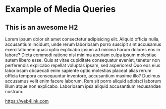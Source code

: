 # Example of Media Queries

## This is an awesome H2

Lorem ipsum dolor sit amet consectetur adipisicing elit. Aliquid officia
nulla, accusantium incidunt, unde rerum laboriosam porro suscipit sint
accusamus exercitationem quasi optio explicabo ipsum ad minima harum
dolores eos in labore? Dicta commodi ratione nisi minima aperiam culpa
ipsum molestiae autem libero esse. Quis at vitae cupiditate consequatur
eveniet, tenetur non perferendis explicabo repellat voluptas ipsam, sed
asperiores! Quo eos eius laboriosam obcaecati enim sapiente optio
molestias placeat alias rerum officia tempora consequuntur inventore,
accusantium maxime illo? Ducimus accusamus velit enim facere laborum.
Rem sit porro aliquid adipisci laborum illum atque non explicabo.
Laboriosam ipsa aliquid accusantium recusandae nostrum.

https://web4link.com
